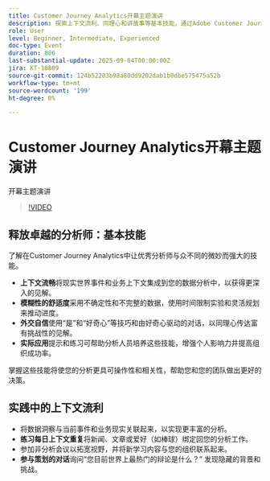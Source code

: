 ```yaml
---
title: Customer Journey Analytics开幕主题演讲
description: 探索上下文流利、同理心和讲故事等基本技能，通过Adobe Customer Journey Analytics提升您的影响力。
role: User
level: Beginner, Intermediate, Experienced
doc-type: Event
duration: 806
last-substantial-update: 2025-09-04T00:00:00Z
jira: KT-18809
source-git-commit: 124b52203b98a80dd9202dab1b0dbe575475a52b
workflow-type: tm+mt
source-wordcount: '199'
ht-degree: 0%

---
```



# Customer Journey Analytics开幕主题演讲

开幕主题演讲

>[!VIDEO](https://video.tv.adobe.com/v/3471108/?learn=on&enablevpops)

## 释放卓越的分析师：基本技能

了解在Customer Journey Analytics中让优秀分析师与众不同的微妙而强大的技能。

* **上下文流畅**&#x200B;将现实世界事件和业务上下文集成到您的数据分析中，以获得更深入的见解。
* **模糊性的舒适度**&#x200B;采用不确定性和不完整的数据，使用时间限制实验和灵活规划来推动进度。
* **外交自信**&#x200B;使用“是”和“好奇心”等技巧和由好奇心驱动的对话，以同理心传达富有挑战性的见解。
* **实际应用**&#x200B;提示和练习可帮助分析人员培养这些技能，增强个人影响力并提高组织成功率。

掌握这些技能将使您的分析更具可操作性和相关性，帮助您和您的团队做出更好的决策。

## 实践中的上下文流利

* 将数据洞察与当前事件和业务现实关联起来，以实现更丰富的分析。
* **练习每日上下文重复**&#x200B;将新闻、文章或爱好（如棒球）绑定回您的分析工作。
* 参加非分析会议以拓宽视野，并将新学习内容与您的组织联系起来。
* **参与策划的对话**&#x200B;询问“您目前世界上最热门的辩论是什么？” 发现隐藏的背景和挑战。